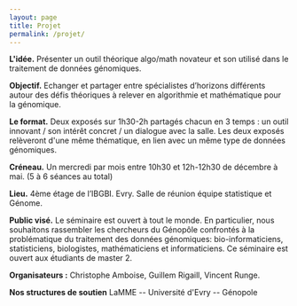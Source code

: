```yaml
---
layout: page
title: Projet
permalink: /projet/
---
```


**L'idée.** Présenter un outil théorique algo/math novateur et son utilisé dans le traitement de données génomiques.

**Objectif.** Echanger et partager entre spécialistes d’horizons différents autour des défis théoriques à relever en algorithmie et mathématique pour la génomique.

**Le format.** Deux exposés sur 1h30-2h partagés chacun en 3 temps : un outil innovant / son intérêt concret / un dialogue avec la salle. Les deux exposés relèveront d'une même thématique, en lien avec un même type de données génomiques.

**Créneau.** Un mercredi par mois entre 10h30 et 12h-12h30 de décembre à mai. (5 à 6 séances au total)

**Lieu.**  4ème étage de l’IBGBI. Evry. Salle de réunion équipe statistique et Génome.

**Public visé.** Le séminaire est ouvert à tout le monde. En particulier, nous souhaitons rassembler les chercheurs du Génopôle confrontés à la problématique du traitement des données génomiques: bio-informaticiens, statisticiens, biologistes, mathématiciens et informaticiens. Ce séminaire est ouvert aux étudiants de master 2.

**Organisateurs :** Christophe Amboise, Guillem Rigaill, Vincent Runge.

**Nos structures de soutien** LaMME -- Université d'Evry -- Génopole
